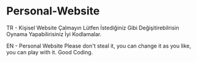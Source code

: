 # Personal-Website
TR - Kişisel Website
Çalmayın Lütfen İstediğiniz Gibi Değişitirebilrisin Oynama Yapabilirisiniz
İyi Kodlamalar.

EN - Personal Website
Please don't steal it, you can change it as you like, you can play with it.
Good Coding.
